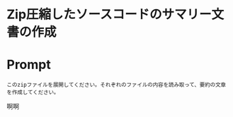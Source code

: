 # Zip圧縮したソースコードのサマリー文書の作成

# Prompt
```text
このzipファイルを展開してください。それぞれのファイルの内容を読み取って、要約の文章を作成してください。
```




啊啊